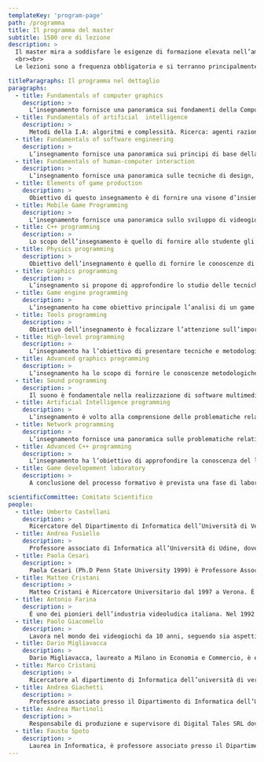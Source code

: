 ```yaml
---
templateKey: 'program-page'
path: /programma
title: Il programma del master
subtitle: 1500 ore di lezione
description: >
  Il master mira a soddisfare le esigenze di formazione elevata nell’ambito dello sviluppo di applicazioni videoludiche, si svolge in stretto contatto con le principali aziende videoludiche italiane e in particolare con l’Associazione Editori e Sviluppatori Videogiochi Italiani (AESVI). Le competenze acquisite durante il master sono immediatamente spendibili al termine del percorso formativo.
  <br><br>
  Le lezioni sono a frequenza obbligatoria e si terranno principalmente nei giorni di venerdi e sabato (per esigenze organizzative saranno eventualmente coinvolti anche altri giorni).

titleParagraphs: Il programma nel dettaglio
paragraphs:
  - title: Fundamentals of computer graphics
    description: >
      L’insegnamento fornisce una panoramica sui fondamenti della Computer Graphics interattiva, con particolare attenzione ai fondamenti matemetici e computazionali. Verrà sommariamente descritta una tipica pipeline di rasterizzazione OpenGL-like. Verranno trattati i seguenti argomenti: Vettori, matrici e trasformazioni, quaternioni. Algoritmi e strutture dati spaziali. Paradigmi di rendering, modelli di illuminazione, pipeline di rasterizzazione.
  - title: Fundamentals of artificial  intelligence
    description: >
      Metodi della I.A: algoritmi e complessità. Ricerca: agenti razionali, path finding. Ricerca informata: euristiche, algoritmi genetici, tecniche anytime, algoritmi A* e SMA*. Adversary search: minimax, strategy computation. Pianificazione: block world, planning by search. Probabilità di base. Decisioni in situazione di incertezza – tecniche bayesiane, algoritmo di Pareto. Reti neurali. Vaghezza e logica fuzzy.
  - title: Fundamentals of software engineering
    description: >
      L’insegnamento fornisce una panoramica sui principi di base della ingegneria del software.  In particolare, verranno presentate le fasi e le tecniche di sviluppo software; le tecniche di testing del software; i design pattern generali e specifici per videogiochi, anche su architettura mobile; la gestione dei repository software.
  - title: Fundamentals of human-computer interaction
    description: >
      L’insegnamento fornisce una panoramica sulle tecniche di design, realizzazione e valutazione di paradigmi di interazione, principalmente di tipo grafiche o visuali. Verranno analizzati i principi dell’interazione e dell’usabilità con enfasi nel constesto dei videogiochi. Verranno inoltre introdotti paradigmi di interazione avanzati basati sul concetto di interfaccia pervasiva nella quale il calcolatore percepisce (tramite sensori visivi, magnetici etc…) i movimenti e l’intenzione dell’utente. Saranno inoltre analizzate le interfacce immersive con particolare riferimento alle applicazioni di realtà virtuale e realtà aumentata.
  - title: Elements of game production
    description: >
      Obiettivo di questo insegnamento è di fornire una visone d’insieme sulla produzione di un videogioco. Prevede una breve panoramica dell’attuale scenario dei videogiochi, evidenziando le classificazioni e le meccaniche dei principali filoni. Significato del videogioco; design; interattività; regole e game design patterns; analisi di un documento di design. Verranno inoltre introdotti i metodi e gli strumenti orientanti all’organizzazione dello sviluppo del videogioco.
  - title: Mobile Game Programming
    description: >
      L’insegnamento fornisce una panoramica sullo sviluppo di videogiochi per le principali piattaforme mobile, Google Android e Apple iOS, affrontando tutte le procedure coinvolte nella creazione e distribuzione di un’app fruibile su tali dispositivi, soffermandosi in particolar modo sullo sviluppo in Unity e la programmazione C#. La fase finale del corso prevede la progettazione e lo sviluppo di un minigame.
  - title: C++ programming
    description: >
      Lo scopo dell’insegnamento è quello di fornire allo studente gli strumenti indispensabili per produrre codice C++ di qualità. Tematiche di design: polimorfismo statico (template) e dinamico (ereditarietà), generic programming, design patterns, policy-based design, parallelismo. Caratteristiche specifiche del C++: I/O e Streaming, exception handling, C++ standard, C++ Idioms (RAII, The Rule of Three, DRY, YAGNI, SFINAE ).
  - title: Physics programming
    description: >
      Obiettivo dell’insegnamento è quello di fornire le conoscenze di base per comprendere ed affrontare le problematiche relative allo sviluppo di simulazioni fisiche all’interno dei videogames. L’insegnamento prevede un primo modulo nel quale verranno richiamati concetti base di matematica e fisica, cinematica e dinamica delle particelle e dei corpi rigidi. Segue la trattazione riguardo l’utilizzo di tali concetti all’interno del software, le architetture comunemente utilizzate e l’integrazione numerica  delle equazioni, con particolare attenzione ai sistemi molla-smorzatore.  L’insegnamento si conclude con un terzo ed ultimo modulo inerente tematiche più avanzate, come la determinazione e la gestione delle collisioni, la dinamica dei veicoli ed i corpi deformabili, con esempi pratici riguardanti  soluzioni adottate correntemente in giochi tripla A.
  - title: Graphics programming
    description: >
      L’insegnamento si propone di approfondire lo studio delle tecniche di rendering real-time nelle architetture GPU di ultima generazione a shader programmabili. In particolare sarà introdotta la programmazione grafica attraverso l’utilizzo delle API DirectX 10/11 e del linguaggio HLSL; verrà inoltre illustrato come procedere al debug e al profiling di applicazioni DirectX attraverso l’utilizzo di PIX.  Saranno esaminate tecniche ed effetti avanzati, quali gestione dell’ombreggiatura e applicazione di filtri real-time e post-processing.
  - title: Game engine programming
    description: >
      L’insegnamento ha come obiettivo principale l’analisi di un game engine, a partire dai principali aspetti architetturali fino alla discussione delle scelte tecniche e implementative.La prima parte del corso presenterà un panoramica generale della tematica, con particolare attenzione agli elementi comuni e ricorrenti nei principali engine utilizzati nell’industry. Successivamente il focus si sposterà sullo studio dell’Unreal Engine 4, ambiente in forte crescita e sempre più al centro dell’industria AAA moderna.
  - title: Tools programming
    description: >
      Obiettivo dell’insegnamento è focalizzare l’attenzione sull’importanza dei tools nel ciclo di sviluppo di un videogioco. Partendo dalla conoscenza approfondita dell’ambiente di sviluppo utilizzato dai programmatori fino alla scelta e/o realizzazione dei molti tools indispensabili al lavoro di grafici, musicisti e designer. Nello specifico verranno sottolineate le scelte da compiere nella realizzazione di tools da usare all’interno del team di sviluppo, con enfasi sugli strumenti di condivisione del codice e controllo delle versioni.  Sarà altresì eseguita una panoramica sui principali linguaggi di programmazione più indicati nella realizzazione di tools.
  - title: High-level programming
    description: >
      L’insegnamento ha l’obiettivo di presentare tecniche e metodologie di sviluppo avanzate all’interno di un game engine complesso, utilizzando come base alcuni casi d’uso in ambiente Unreal Engine 4. Partendo dal design di specifiche feature di gioco, si procederà all’individuazione e alla realizzazione di una soluzione, valutando aspetti fondamentali quali l’efficienza, l’usabilità e l’integrazione con l’ambiente di sviluppo.
  - title: Advanced graphics programming
    description: >
      L’insegnamento ha lo scopo di fornire le conoscenze metodologiche e gli algoritmi per lo sviluppo di videogiochi 3D con enfasi sull’animazione e rendering di oggetti complessi in tempo reale. Riguardo alla modellazione e animazione degli oggetti gli argomenti trattati saranno lo skeleton animation,  skinning, particle systems. Rispetto al rendering avanzato i temi rigurarderanno il normal mapping, parallax mapping, screen space ambient occlusion, depth of field effects, high dinamic range rendering.
  - title: Sound programming
    description: >
      Il suono è fondamentale nella realizzazione di software multimediale. L’insegnamento intende fornire un set minimo di basi e di metodologie per l’integrazione di contenuti audio nei videogame. Dopo una breve introduzione alla psicoacustica, verranno presentate alcune tecniche, componenti, ed esempi di utilizzo del suono nei videogame. Verranno trattati i seguenti argomenti: l’audio nel ciclo di produzione di un videogame, categorie di suoni, formati audio e compressione (wav, mp3, ogg); suoni in streaming, suoni in ram; categorie di SFX: one shot, loop; suoni 3D; formati per la musica: MIDI vs wav vs XM\MOD; SFX: animazione, codice, evento
  - title: Artificial Intelligence programming
    description: >
      L’insegnamento è volto alla comprensione delle problematiche relative alle intelligenze artificiali nei vari domini applicativi. Sul piano teorico saranno esposti alcuni approcci comunemente usati per la risoluzione di problemi osservando le principali differenze al variare di: domini spazio/tempo, spazi continui/discreti, realismo/finzione, training online/offline, complessità ed astrazioni per sensori/attuatori, debugging, tweaking, GPU-assisted AI, con un occhio di riguardo alle scelte effettuate nei giochi commerciali. In laboratorio saranno risolti problemi giocattolo al fine di apprendere tecniche basilari di tool building, pathfinding, pattern matching, implementazione di agenti reattivi.
  - title: Network programming
    description: >
      L’insegnamento fornisce una panoramica sulle problematiche relative allo sviluppo di modalità di gioco Multiplayer. L’insegnamento affronterà in una prima fase le problematiche di basso livello: Socket, UDP, TCP, protocolli custom con servizi TCP on demand. Successivamente si affronteranno le problematiche di Match Making, front-end e back-end. Creazione di sessioni di gioco, reporting di statistiche, VOIP, gestione di AI e spettatori. Cenni sulle Tecnichal Requirement Certification (TRC) specifiche delle varie piattaforme di sviluppo. Nel terzo, e più sostanzioso, modulo si affronteranno problemi “game-dependent” di gestione e dati di gioco, data integration, data estimation, latency avoiding, dead reckoning, bandwidth management, con esempi concreti nell’ambito di racing games. Eventualmente cenni sulle problematiche associate ai Massive Multiplayer Game.
  - title: Advanced C++ programming
    description: >
      L’insegnamento ha l’obiettivo di approfondire la conoscenza del linguaggio C++ affontando tematiche avanzate come: Optimization, Floaing Point Calculaton, Memory Management e Cache Coherence, Bit Hacks. Gli argomenti trattati saranno discussi con particolare attenzione al Game Development e a librerie e framework game-oriented.
  - title: Game developement laboratory
    description: >
      A conclusione del processo formativo è prevista una fase di laboratorio mirata alla realizzazione una porzione di un videogioco complesso. Particolare attenzione verrà posta nella suddivisione dei compiti del team, nella strutturazione del progetto, nella condivisione delle scelte e nello sfruttamento ottimale delle risorse a disposizione. Grazie alle conoscenze e al software messi a disposizione dai corsi specifici si giungerà alla creazione di un prototipo di videogioco, simulando il più fedelmente possibile l’effettivo ambiente lavorativo di produzione.

scientificCommittee: Comitato Scientifico
people:
  - title: Umberto Castellani
    description: >
      Ricercatore del Dipartimento di Informatica dell’Università di Verona. Ha ottenuto il Dottorato di Ricerca in Informatica nel 2003 lavorando sulla modellazione e ricostruzione di dati 3D. I suo interessi di ricerca attraversano l’elaborazione di dati 3D fino all’addestramento statistico. <br><br> Direttore del master.
  - title: Andrea Fusiello
    description: >
      Professore associato di Informatica all’Università di Udine, dove insegna Informatica di base e Visione Computazionale. I suoi interessi di ricerca riguardano principalmente l’analisi di immagini, acquisizione di modelli tridimensionali, image based rendering È stato direttore del Master per le prime tre edizioni. <br><br> Vice-direttore
  - title: Paola Cesari
    description: >
      Paola Cesari (Ph.D Penn State University 1999) è Professore Associato presso l’università di Verona nel dipartimento di Scienze neurologiche e della Visione. Insegna controllo motorio e bioingegneria presso la Facoltà di Scienze Motorie. Dirige il laboratorio LAP (Laboratorio Azione Percezione). La sua ricerca verte sullo studio del controllo sensitive-motorio. <br><br> Componente del Comitato Scientifico.
  - title: Matteo Cristani
    description: >
      Matteo Cristani è Ricercatore Universitario dal 1997 a Verona. È stato visiting scholar presso l’Università di Rochester nel 1993-1994 epresso l’Università di Leeds nel 1999 e nel 2004. È autore di oltre 60pubblicazioni tra articoli su rivista internazionale e comunicazioni aconvegno internazionale. Ha tenuto corsi presso l’università di Verona e presso la Scuola Interateneo di Specializzazione degli insegnanti del Veneto.<br><br> Componente del Comitato Scientifico.
  - title: Antonio Farina
    description: >
      È uno dei pionieri dell’industria videoludica italiana. Nel 1992 ha fondato la software house Graffiti poi divenuta Milestone, la maggiore azienda di sviluppo videogiochi per console italiana. Ha lasciato l’azienda nel 2011 per fondare Reludo, specializzata in sviluppo e publishing di giochi mobile. <br><br> Componente del Comitato Scientifico.
  - title: Paolo Giacomello
    description: >
      Lavora nel mondo dei videogiochi da 10 anni, seguendo sia aspetti tecnici che commerciali. Socio fondatore del team di sviluppo di Idoru nel 2001, nel corso degli anni si è occupato del game design e dell’organizzazione dei vari progetti. Dal 2004, opera in Italia all’interno del network Ingress Europa, struttura che rappresenta e collabora con diverse strutture internazionali per lo sviluppo di special business e nuove attività legate a progetti interattivi e multimediali. <br><br> Componente del Comitato Scientifico.
  - title: Dario Migliavacca
    description: >
      Dario Migliavacca, laureato a Milano in Economia e Commercio, è entrato a far parte del gruppo Ubisoft nel 1996 in qualità di Sales Manager e, dopo aver ricoperto altri importanti ruoli è – dal 2003 – Managing Director di Ubisoft Milan. Sotto la sua direzione gli studi italiani del publisher francese hanno prodotto videogiochi per tutte le piattaforme, collaborando allo sviluppo di celebri brand quali Rabbids, Just Dance e Assassin’s Creed, per citare solo i più recenti.
  - title: Marco Cristani
    description: >
      Ricercatore al dipartimento di Informatica dell’università di verona. So occupa di computer vision e statistical pattern recognition con enfasi sulle applicazioni pratiche
  - title: Andrea Giachetti
    description: >
      Professore associato presso il Dipartimento di Informatica dell’Università di Verona ove è docente nei corsi di Grafica al Calcolatore, Interazione Uomo-Macchina ed Analisi di Immagini e dati volumetrici. I suoi interessi di ricerca riguardano l’elaborazione di immagini e dati 3D.
  - title: Andrea Martinoli
    description: >
      Responsabile di produzione e supervisore di Digital Tales SRL dove si occupa anche del coordinamento dei collaboratori interni ed esterni
  - title: Fausto Spoto
    description: >
      Laurea in Informatica, è professore associato presso il Dipartimento di Informatica di Verona, dove si occupa di tecniche a supporto dello sviluppo di software di qualità, verifica e analisi automatica del software.
---
```

